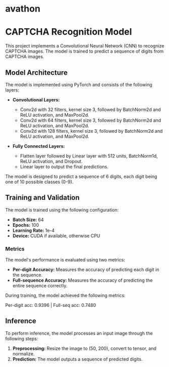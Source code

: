 # avathon
# CAPTCHA Recognition Model

This project implements a Convolutional Neural Network (CNN) to recognize CAPTCHA images. The model is trained to predict a sequence of digits from CAPTCHA images.

## Model Architecture

The model is implemented using PyTorch and consists of the following layers:

- **Convolutional Layers:**
  - Conv2d with 32 filters, kernel size 3, followed by BatchNorm2d and ReLU activation, and MaxPool2d.
  - Conv2d with 64 filters, kernel size 3, followed by BatchNorm2d and ReLU activation, and MaxPool2d.
  - Conv2d with 128 filters, kernel size 3, followed by BatchNorm2d and ReLU activation, and MaxPool2d.

- **Fully Connected Layers:**
  - Flatten layer followed by Linear layer with 512 units, BatchNorm1d, ReLU activation, and Dropout.
  - Linear layer to output the final predictions.

The model is designed to predict a sequence of 6 digits, each digit being one of 10 possible classes (0-9).

## Training and Validation

The model is trained using the following configuration:

- **Batch Size:** 64
- **Epochs:** 100
- **Learning Rate:** 1e-4
- **Device:** CUDA if available, otherwise CPU

### Metrics

The model's performance is evaluated using two metrics:

- **Per-digit Accuracy:** Measures the accuracy of predicting each digit in the sequence.
- **Full-sequence Accuracy:** Measures the accuracy of predicting the entire sequence correctly.

During training, the model achieved the following metrics:

Per-digit acc: 0.9396 | Full-seq acc: 0.7480

## Inference

To perform inference, the model processes an input image through the following steps:

1. **Preprocessing:** Resize the image to (50, 200), convert to tensor, and normalize.
2. **Prediction:** The model outputs a sequence of predicted digits.

